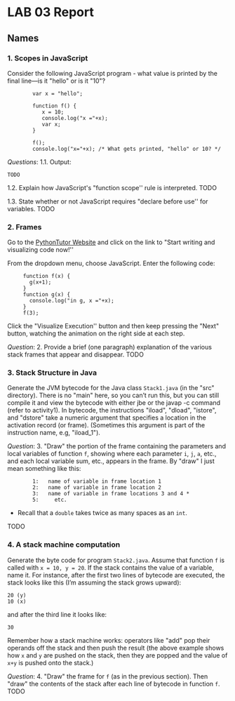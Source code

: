 # LAB 03 Report

## Names

### 1. Scopes in JavaScript

Consider the following JavaScript program - what value is printed by the final line—is it "hello" or is it "10"?

```
        var x = "hello";

        function f() {
           x = 10;
           console.log("x ="+x);
           var x;
        }

        f();
        console.log("x="+x); /* What gets printed, "hello" or 10? */
```

*Questions*:
1.1. Output:
```
TODO
```
1.2. Explain how JavaScript's "function scope'' rule is interpreted.
TODO

1.3. State whether or not JavaScript requires "declare before use''
for variables.
TODO

### 2. Frames

Go to the [PythonTutor Website](http://www.pythontutor.com) and click
on the link to "Start writing and visualizing code now!''

From the dropdown menu, choose JavaScript. Enter the following
code:  

```
     function f(x) {
       g(x+1);
     }
     function g(x) {
       console.log("in g, x ="+x);
     }
     f(3);
```

Click the "Visualize Execution'' button and then keep pressing the
"Next" button, watching the animation on the right side at each
step.

*Question*:
2. Provide a brief (one paragraph) explanation of the various stack frames that appear and disappear.
TODO

### 3. Stack Structure in Java

Generate the JVM bytecode for the Java class `Stack1.java` (in the "src" directory). There is no "main" here, so you can’t run this, but you can still compile it and view the bytecode with either jbe or the javap -c command (refer to activity1).
In bytecode, the instructions "iload", "dload", "istore", and "dstore" take a numeric argument that specifies a location in the activation record (or frame). (Sometimes this argument is part of the instruction name, e.g, "iload_1"). 

*Question*:
3. "Draw" the portion of the frame containing the parameters and local variables of function `f`, showing where each parameter `i`, `j`, `a`, etc., and each local variable sum, etc., appears in the frame. By "draw" I just mean something like this:

```
        1:   name of variable in frame location 1
        2:   name of variable in frame location 2
        3:   name of variable in frame locations 3 and 4 *
        5:     etc.
```
* Recall that a `double` takes twice as many spaces as an `int`.

TODO

### 4. A stack machine computation

Generate the byte code for program `Stack2.java`. Assume that function `f` is called with `x = 10, y = 20`. If the stack contains the value of a variable, name it. For instance, after the first two lines of bytecode are executed, the stack looks like this (I’m assuming the stack grows upward):
```
20 (y) 
10 (x)
```

and after the third line it looks like:
```
30
```

Remember how a stack machine works: operators like "add" pop their operands off the stack and then push the result (the above example shows how `x` and `y` are pushed on the stack, then they are popped and the value of `x+y` is pushed onto the stack.)

*Question*:
4. "Draw" the frame for `f` (as in the previous section). Then "draw" the contents of the stack after each line of bytecode in function `f`. 
TODO
